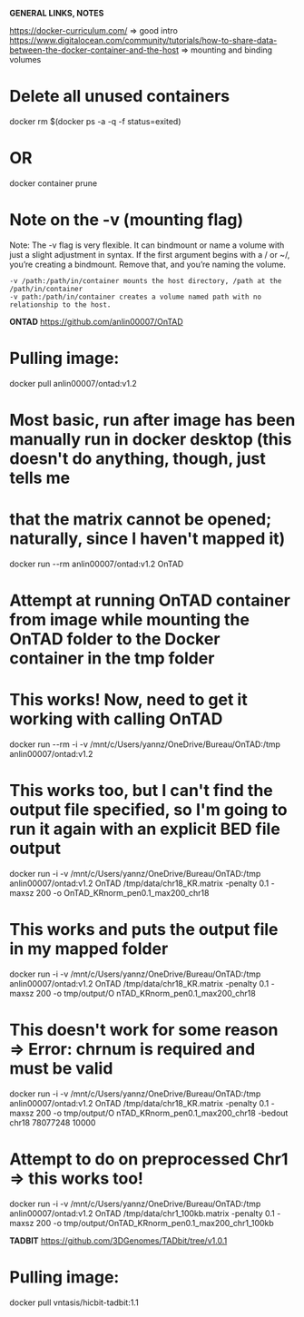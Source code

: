 **GENERAL LINKS, NOTES**

https://docker-curriculum.com/ => good intro
https://www.digitalocean.com/community/tutorials/how-to-share-data-between-the-docker-container-and-the-host => mounting and binding volumes

# Delete all unused containers
docker rm $(docker ps -a -q -f status=exited)
# OR
docker container prune

# Note on the -v (mounting flag)
 Note: The -v flag is very flexible. It can bindmount or name a volume with just a slight adjustment in syntax. If the first argument begins with a / or ~/, you’re creating a bindmount. Remove that, and you’re naming the volume.

    -v /path:/path/in/container mounts the host directory, /path at the /path/in/container
    -v path:/path/in/container creates a volume named path with no relationship to the host.

**ONTAD**
https://github.com/anlin00007/OnTAD 

# Pulling image:
docker pull anlin00007/ontad:v1.2

# Most basic, run after image has been manually run in docker desktop (this doesn't do anything, though, just tells me
# that the matrix cannot be opened; naturally, since I haven't mapped it)
docker run --rm anlin00007/ontad:v1.2 OnTAD

# Attempt at running OnTAD container from image while mounting the OnTAD folder to the Docker container in the tmp folder
# This works! Now, need to get it working with calling OnTAD
docker run --rm -i -v /mnt/c/Users/yannz/OneDrive/Bureau/OnTAD:/tmp anlin00007/ontad:v1.2

# This works too, but I can't find the output file specified, so I'm going to run it again with an explicit BED file output
docker run -i -v /mnt/c/Users/yannz/OneDrive/Bureau/OnTAD:/tmp anlin00007/ontad:v1.2 OnTAD /tmp/data/chr18_KR.matrix -penalty 0.1 -maxsz 200 -o OnTAD_KRnorm_pen0.1_max200_chr18

# This works and puts the output file in my mapped folder
docker run -i -v /mnt/c/Users/yannz/OneDrive/Bureau/OnTAD:/tmp anlin00007/ontad:v1.2 OnTAD /tmp/data/chr18_KR.matrix -penalty 0.1 -maxsz 200 -o tmp/output/O
nTAD_KRnorm_pen0.1_max200_chr18

# This doesn't work for some reason => Error: chrnum is required and must be valid
docker run -i -v /mnt/c/Users/yannz/OneDrive/Bureau/OnTAD:/tmp anlin00007/ontad:v1.2 OnTAD /tmp/data/chr18_KR.matrix -penalty 0.1 -maxsz 200 -o tmp/output/O
nTAD_KRnorm_pen0.1_max200_chr18 -bedout chr18 78077248 10000

# Attempt to do on preprocessed Chr1 => this works too!
docker run -i -v /mnt/c/Users/yannz/OneDrive/Bureau/OnTAD:/tmp anlin00007/ontad:v1.2 OnTAD /tmp/data/chr1_100kb.matrix -penalty 0.1 -maxsz 200 -o tmp/output/OnTAD_KRnorm_pen0.1_max200_chr1_100kb

**TADBIT**
https://github.com/3DGenomes/TADbit/tree/v1.0.1 

# Pulling image:
docker pull vntasis/hicbit-tadbit:1.1